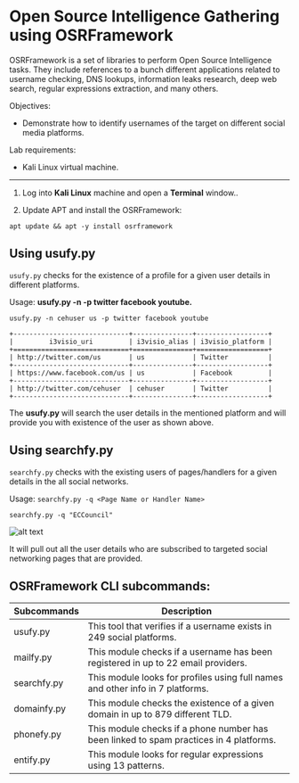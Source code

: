 # Open Source Intelligence Gathering using OSRFramework
OSRFramework is a set of libraries to perform Open Source Intelligence tasks. They include references to a bunch different applications related to username checking, DNS lookups, information leaks research, deep web search, regular expressions extraction, and many others.

Objectives:
* Demonstrate how to identify usernames of the target on different social media platforms.

Lab requirements:
* Kali Linux virtual machine.
***
1. Log into **Kali Linux** machine and open a **Terminal** window..

1. Update APT and install the OSRFramework:

`apt update && apt -y install osrframework`

## Using usufy.py<br>
`usufy.py` checks for the existence of a profile for a given user details in different platforms.

Usage: **usufy.py -n <target user name or profile name> -p twitter facebook youtube.**

`usufy.py -n cehuser us -p twitter facebook youtube`
```
+-----------------------------+---------------+------------------+
|         i3visio_uri         | i3visio_alias | i3visio_platform |
+=============================+===============+==================+
| http://twitter.com/us       | us            | Twitter          |
+-----------------------------+---------------+------------------+
| https://www.facebook.com/us | us            | Facebook         |
+-----------------------------+---------------+------------------+
| http://twitter.com/cehuser  | cehuser       | Twitter          |
+-----------------------------+---------------+------------------+
```
The **usufy.py** will search the user details in the mentioned platform and will provide you with existence of the user as shown above.

## Using searchfy.py<br>
`searchfy.py` checks with the existing users of pages/handlers for a given details in the all social networks. 

Usage: `searchfy.py -q <Page Name or Handler Name>`

`searchfy.py -q "ECCouncil"`<br>

![alt text](https://gist.githubusercontent.com/Samsar4/62886aac358c3d484a0ec17e8eb11266/raw/c07e9574a732bbd239c81d4b1e24bee3de20e62b/searchfy-eccouncil.png "serachfy eccouncil screenshot")

It will pull out all the user details who are subscribed to targeted social networking pages that are provided.

## OSRFramework CLI subcommands:
Subcommands | Description 
 --- | ---  
usufy.py | This tool that verifies if a username exists in 249 social platforms.
mailfy.py | This module checks if a username has been registered in up to 22 email providers.
searchfy.py | This module looks for profiles using full names and other info in 7 platforms.
domainfy.py | This module checks the existence of a given domain in up to 879 different TLD.
phonefy.py | This module checks if a phone number has been linked to spam practices in 4 platforms.
entify.py | This module looks for regular expressions using 13 patterns.
